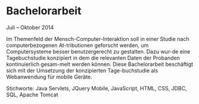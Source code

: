 # Bachelorarbeit
Juli – Oktober 2014

Im Themenfeld der Mensch-Computer-Interaktion soll in einer Studie nach computerbezogenen At-tributionen geforscht werden, um Computersysteme besser benutzergerecht zu gestalten. Dazu wur-de eine Tagebuchstudie konzipiert in dem die relevanten Daten der Probanden kontinuierlich gesam-melt werden können. Diese Bachelorarbeit beschäftigt sich mit der Umsetzung der konzipierten Tage-buchstudie als Webanwendung für mobile Geräte.

Stichworte: 	Java Servlets, JQuery Mobile, JavaScript, HTML, CSS, JDBC, SQL, Apache Tomcat



